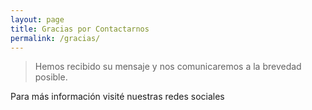 ```yaml
---
layout: page
title: Gracias por Contactarnos
permalink: /gracias/
---
```


> Hemos recibido su mensaje y nos comunicaremos a la brevedad posible.

Para más información visité nuestras redes sociales
